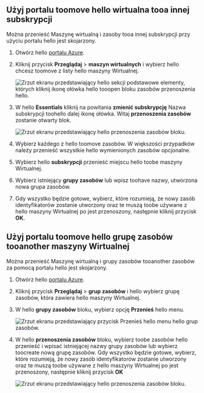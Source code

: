 

## <a name="use-hello-portal-toomove-a-vm-tooa-different-subscription"></a>Użyj portalu toomove hello wirtualna tooa innej subskrypcji
Można przenieść Maszynę wirtualną i zasoby tooa innej subskrypcji przy użyciu portalu hello jest skojarzony.

1. Otwórz hello [portalu Azure](https://portal.azure.com).
2. Kliknij przycisk **Przeglądaj** > **maszyn wirtualnych** i wybierz hello chcesz toomove z listy hello maszyny Wirtualnej.
   
    ![Zrzut ekranu przedstawiający hello sekcji podstawowe elementy, których kliknij ikonę ołówka hello tooopen bloku zasobów przenoszenia hello.](./media/virtual-machines-common-move-vm/move-button.png)
3. W hello **Essentials** kliknij na powitania **zmienić subskrypcję** Nazwa subskrypcji toohello dalej ikonę ołówka. Witaj **przenoszenia zasobów** zostanie otwarty blok.
   
    ![Zrzut ekranu przedstawiający hello przenoszenia zasobów bloku.](./media/virtual-machines-common-move-vm/move.png)
4. Wybierz każdego z hello toomove zasobów. W większości przypadków należy przenieść wszystkie hello wymienionych zasobów opcjonalne.
5. Wybierz hello **subskrypcji** przenieść miejscu hello toobe maszyny Wirtualnej.
6. Wybierz istniejący **grupy zasobów** lub wpisz toohave nazwy, utworzona nowa grupa zasobów.
7. Gdy wszystko będzie gotowe, wybierz, które rozumieją, że nowy zasób identyfikatorów zostanie utworzony oraz te muszą toobe używane z hello maszyny Wirtualnej po jest przenoszony, następnie kliknij przycisk **OK**.

## <a name="use-hello-portal-toomove-a-vm-tooanother-resource-group"></a>Użyj portalu toomove hello grupę zasobów tooanother maszyny Wirtualnej
Można przenieść Maszynę wirtualną i grupy zasobów tooanother zasobów za pomocą portalu hello jest skojarzony.

1. Otwórz hello [portalu Azure](https://portal.azure.com).
2. Kliknij przycisk **Przeglądaj** > **grup zasobów** i hello wybierz grupę zasobów, która zawiera hello maszyny Wirtualnej.
3. W hello **grupy zasobów** bloku, wybierz opcję **Przenieś** hello menu.
   
    ![Zrzut ekranu przedstawiający przycisk Przenieś hello menu hello grup zasobów.](./media/virtual-machines-common-move-vm/move-rg.png)
4. W hello **przenoszenia zasobów** bloku, wybierz toobe zasobów hello przenieść i wpisać istniejącej nazwy grupy zasobów lub wybierz toocreate nową grupę zasobów. Gdy wszystko będzie gotowe, wybierz, które rozumieją, że nowy zasób identyfikatorów zostanie utworzony oraz te muszą toobe używane z hello maszyny Wirtualnej po jest przenoszony, następnie kliknij przycisk **OK**
   
    ![Zrzut ekranu przedstawiający hello przenoszenia zasobów bloku.](./media/virtual-machines-common-move-vm/move-rg-list.png)

